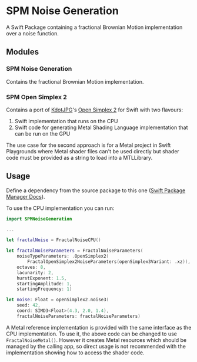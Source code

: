 # SPM Noise Generation

A Swift Package containing a fractional Brownian Motion implementation over a noise function.

## Modules

### SPM Noise Generation

Contains the fractional Brownian Motion implementation. 

### SPM Open Simplex 2

Contains a port of [KdotJPG](https://github.com/KdotJPG)'s [Open Simplex 2](https://github.com/KdotJPG/OpenSimplex2) for Swift with two flavours:
1. Swift implementation that runs on the CPU
2. Swift code for generating Metal Shading Language implementation that can be run on the GPU

The use case for the second approach is for a Metal project in Swift Playgrounds where Metal shader files can't be used directly but shader code must be provided as a string to load into a MTLLibrary.

## Usage

Define a dependency from the source package to this one ([Swift Package Manager Docs](https://github.com/apple/swift-package-manager/blob/main/Documentation/Usage.md#defining-dependencies)). 

To use the CPU implementation you can run:

```swift
import SPMNoiseGeneration

...

let fractalNoise = FractalNoiseCPU()

let fractalNoiseParameters = FractalNoiseParameters(
    noiseTypeParameters: .OpenSimplex2(
        FractalOpenSimplex2NoiseParameters(openSimplex3Variant: .xz)),
    octaves: 8,
    lacunarity: 2,
    hurstExponent: 1.5,
    startingAmplitude: 1,
    startingFrequency: 1)

let noise: Float = openSimplex2.noise3(
    seed: 42, 
    coord: SIMD3<Float>(4.3, 2.0, 1.4), 
    fractalNoiseParameters: fractalNoiseParameters)
```

A Metal reference implementation is provided with the same interface as the CPU implementation. To use it, the above code can be changed to use `FractalNoiseMetal()`. However it creates Metal resources which should be managed by the calling app, so direct usage is not recommended with the implementation showing how to access the shader code.
